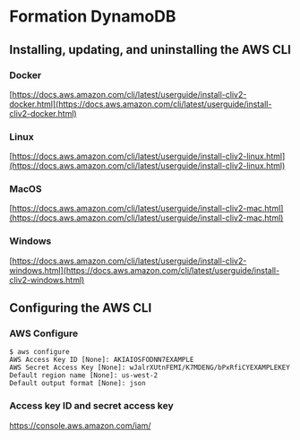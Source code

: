 # Formation DynamoDB
## Installing, updating, and uninstalling the AWS CLI

### Docker
[https://docs.aws.amazon.com/cli/latest/userguide/install-cliv2-docker.html](https://docs.aws.amazon.com/cli/latest/userguide/install-cliv2-docker.html)

### Linux
[https://docs.aws.amazon.com/cli/latest/userguide/install-cliv2-linux.html](https://docs.aws.amazon.com/cli/latest/userguide/install-cliv2-linux.html)

### MacOS
[https://docs.aws.amazon.com/cli/latest/userguide/install-cliv2-mac.html](https://docs.aws.amazon.com/cli/latest/userguide/install-cliv2-mac.html)

### Windows
[https://docs.aws.amazon.com/cli/latest/userguide/install-cliv2-windows.html](https://docs.aws.amazon.com/cli/latest/userguide/install-cliv2-windows.html)

## Configuring the AWS CLI

### AWS Configure 

    $ aws configure
    AWS Access Key ID [None]: AKIAIOSFODNN7EXAMPLE
    AWS Secret Access Key [None]: wJalrXUtnFEMI/K7MDENG/bPxRfiCYEXAMPLEKEY
    Default region name [None]: us-west-2
    Default output format [None]: json

### Access key ID and secret access key

https://console.aws.amazon.com/iam/
<!--stackedit_data:
eyJoaXN0b3J5IjpbLTI0NjE0MTQxNV19
-->